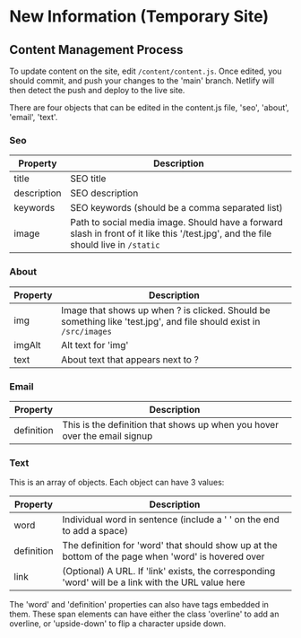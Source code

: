 # New Information (Temporary Site)

## Content Management Process

To update content on the site, edit `/content/content.js`. Once edited, you should commit, and push your changes to the 'main' branch. Netlify will then detect the push and deploy to the live site.

There are four objects that can be edited in the content.js file, 'seo', 'about', 'email', 'text'.

### Seo

| Property      | Description |
| -----------   | ----------- |
| title         | SEO title       |
| description   | SEO description       |
| keywords      | SEO keywords (should be a comma separated list) |
| image         | Path to social media image. Should have a forward slash in front of it like this '/test.jpg', and the file should live in `/static` |

### About

| Property      | Description |
| -----------   | ----------- |
| img           | Image that shows up when ? is clicked. Should be something like 'test.jpg', and file should exist in `/src/images`       |
| imgAlt        | Alt text for 'img'       |
| text          | About text that appears next to ? |

### Email

| Property      | Description |
| -----------   | ----------- |
| definition    | This is the definition that shows up when you hover over the email signup       |

### Text

This is an array of objects. Each object can have 3 values:

| Property       | Description |
| -----------    | ----------- |
| word           | Individual word in sentence (include a '&nbsp;' on the end to add a space)       |
| definition     | The definition for 'word' that should show up at the bottom of the page when 'word' is hovered over    |
| link           | (Optional) A URL. If 'link' exists, the corresponding 'word' will be a link with the URL value here |

The 'word' and 'definition' properties can also have <span> tags embedded in them. These span elements can have either the class 'overline' to add an overline, or 'upside-down' to flip a character upside down.